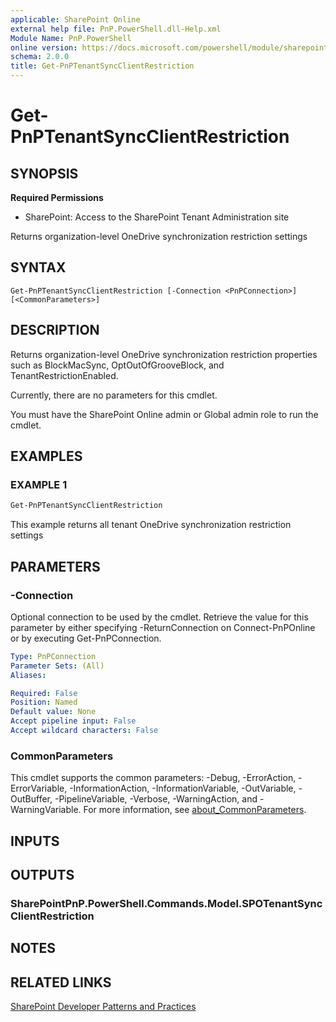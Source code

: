 ```yaml
---
applicable: SharePoint Online
external help file: PnP.PowerShell.dll-Help.xml
Module Name: PnP.PowerShell
online version: https://docs.microsoft.com/powershell/module/sharepoint-pnp/get-pnptenantsyncclientrestriction
schema: 2.0.0
title: Get-PnPTenantSyncClientRestriction
---
```


# Get-PnPTenantSyncClientRestriction

## SYNOPSIS

**Required Permissions**

* SharePoint: Access to the SharePoint Tenant Administration site

Returns organization-level OneDrive synchronization restriction settings

## SYNTAX

```
Get-PnPTenantSyncClientRestriction [-Connection <PnPConnection>] [<CommonParameters>]
```

## DESCRIPTION
Returns organization-level OneDrive synchronization restriction properties such as BlockMacSync,
OptOutOfGrooveBlock, and TenantRestrictionEnabled.

Currently, there are no parameters for this cmdlet.

You must have the SharePoint Online admin or Global admin role to run the cmdlet.

## EXAMPLES

### EXAMPLE 1
```powershell
Get-PnPTenantSyncClientRestriction
```

This example returns all tenant OneDrive synchronization restriction settings

## PARAMETERS

### -Connection
Optional connection to be used by the cmdlet. Retrieve the value for this parameter by either specifying -ReturnConnection on Connect-PnPOnline or by executing Get-PnPConnection.

```yaml
Type: PnPConnection
Parameter Sets: (All)
Aliases:

Required: False
Position: Named
Default value: None
Accept pipeline input: False
Accept wildcard characters: False
```

### CommonParameters
This cmdlet supports the common parameters: -Debug, -ErrorAction, -ErrorVariable, -InformationAction, -InformationVariable, -OutVariable, -OutBuffer, -PipelineVariable, -Verbose, -WarningAction, and -WarningVariable. For more information, see [about_CommonParameters](http://go.microsoft.com/fwlink/?LinkID=113216).

## INPUTS

## OUTPUTS

### SharePointPnP.PowerShell.Commands.Model.SPOTenantSyncClientRestriction

## NOTES

## RELATED LINKS

[SharePoint Developer Patterns and Practices](https://aka.ms/sppnp)